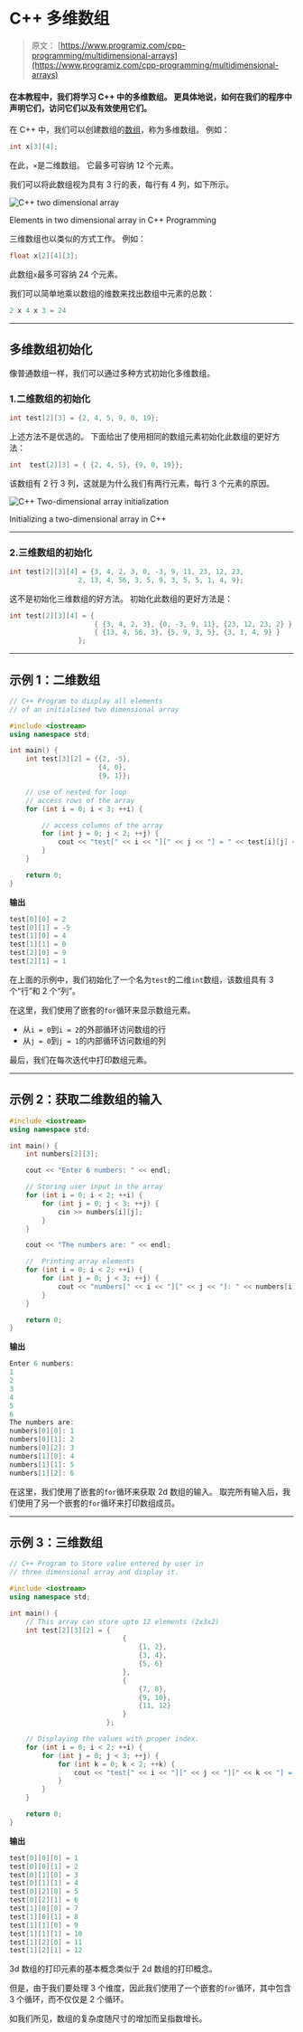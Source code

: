 # C++ 多维数组

> 原文： [https://www.programiz.com/cpp-programming/multidimensional-arrays](https://www.programiz.com/cpp-programming/multidimensional-arrays)

#### 在本教程中，我们将学习 C++ 中的多维数组。 更具体地说，如何在我们的程序中声明它们，访问它们以及有效使用它们。

在 C++ 中，我们可以创建数组的[数组](/cpp-programming/arrays)，称为多维数组。 例如：

```cpp
int x[3][4];
```

在此，`×`是二维数组。 它最多可容纳 12 个元​​素。

我们可以将此数组视为具有 3 行的表，每行有 4 列，如下所示。

![C++ two dimensional array](img/89be1ae212069e1b2e2d324f78fdb894.png "C++ two dimensional array")

Elements in two dimensional array in C++ Programming



三维数组也以类似的方式工作。 例如：

```cpp
float x[2][4][3];
```

此数组`x`最多可容纳 24 个元素。

我们可以简单地乘以数组的维数来找出数组中元素的总数：

```cpp
2 x 4 x 3 = 24
```

* * *

## 多维数组初始化

像普通数组一样，我们可以通过多种方式初始化多维数组。

### 1.二维数组的初始化

```cpp
int test[2][3] = {2, 4, 5, 9, 0, 19};
```

上述方法不是优选的。 下面给出了使用相同的数组元素初始化此数组的更好方法：

```cpp
int  test[2][3] = { {2, 4, 5}, {9, 0, 19}};
```

该数组有 2 行 3 列，这就是为什么我们有两行元素，每行 3 个元素的原因。

![C++ Two-dimensional array initialization](img/9381c896823f2fbc570aae0535b3146c.png "C++ Two-dimensional array initialization")

Initializing a two-dimensional array in C++



* * *

### 2.三维数组的初始化

```cpp
int test[2][3][4] = {3, 4, 2, 3, 0, -3, 9, 11, 23, 12, 23, 
                 2, 13, 4, 56, 3, 5, 9, 3, 5, 5, 1, 4, 9};
```

这不是初始化三维数组的好方法。 初始化此数组的更好方法是：

```cpp
int test[2][3][4] = { 
                     { {3, 4, 2, 3}, {0, -3, 9, 11}, {23, 12, 23, 2} },
                     { {13, 4, 56, 3}, {5, 9, 3, 5}, {3, 1, 4, 9} }
                 };
```

* * *

## 示例 1：二维数组

```cpp
// C++ Program to display all elements
// of an initialised two dimensional array

#include <iostream>
using namespace std;

int main() {
    int test[3][2] = {{2, -5},
                      {4, 0},
                      {9, 1}};

    // use of nested for loop
    // access rows of the array
    for (int i = 0; i < 3; ++i) {

        // access columns of the array
        for (int j = 0; j < 2; ++j) {
            cout << "test[" << i << "][" << j << "] = " << test[i][j] << endl;
        }
    }

    return 0;
}
```

**输出**

```cpp
test[0][0] = 2
test[0][1] = -5
test[1][0] = 4
test[1][1] = 0
test[2][0] = 9
test[2][1] = 1
```

在上面的示例中，我们初始化了一个名为`test`的二维`int`数组，该数组具有 3 个“行”和 2 个“列”。

在这里，我们使用了嵌套的`for`循环来显示数组元素。

*   从`i = 0`到`i = 2`的外部循环访问数组的行
*   从`j = 0`到`j = 1`的内部循环访问数组的列

最后，我们在每次迭代中打印数组元素。

* * *

## 示例 2：获取二维数组的输入

```cpp
#include <iostream>
using namespace std;

int main() {
    int numbers[2][3];

    cout << "Enter 6 numbers: " << endl;

    // Storing user input in the array
    for (int i = 0; i < 2; ++i) {
        for (int j = 0; j < 3; ++j) {
            cin >> numbers[i][j];
        }
    }

    cout << "The numbers are: " << endl;

    //  Printing array elements
    for (int i = 0; i < 2; ++i) {
        for (int j = 0; j < 3; ++j) {
            cout << "numbers[" << i << "][" << j << "]: " << numbers[i][j] << endl;
        }
    }

    return 0;
}
```

**输出**

```cpp
Enter 6 numbers: 
1
2
3
4
5
6
The numbers are:
numbers[0][0]: 1
numbers[0][1]: 2
numbers[0][2]: 3
numbers[1][0]: 4
numbers[1][1]: 5
numbers[1][2]: 6
```

在这里，我们使用了嵌套的`for`循环来获取 2d 数组的输入。 取完所有输入后，我们使用了另一个嵌套的`for`循环来打印数组成员。

* * *

## 示例 3：三维数组

```cpp
// C++ Program to Store value entered by user in
// three dimensional array and display it.

#include <iostream>
using namespace std;

int main() {
    // This array can store upto 12 elements (2x3x2)
    int test[2][3][2] = {
                            {
                                {1, 2},
                                {3, 4},
                                {5, 6}
                            }, 
                            {
                                {7, 8}, 
                                {9, 10}, 
                                {11, 12}
                            }
                        };

    // Displaying the values with proper index.
    for (int i = 0; i < 2; ++i) {
        for (int j = 0; j < 3; ++j) {
            for (int k = 0; k < 2; ++k) {
                cout << "test[" << i << "][" << j << "][" << k << "] = " << test[i][j][k] << endl;
            }
        }
    }

    return 0;
}
```

**输出**

```cpp
test[0][0][0] = 1
test[0][0][1] = 2
test[0][1][0] = 3
test[0][1][1] = 4
test[0][2][0] = 5
test[0][2][1] = 6
test[1][0][0] = 7
test[1][0][1] = 8
test[1][1][0] = 9
test[1][1][1] = 10
test[1][2][0] = 11
test[1][2][1] = 12
```

3d 数组的打印元素的基本概念类似于 2d 数组的打印概念。

但是，由于我们要处理 3 个维度，因此我们使用了一个嵌套的`for`循环，其中包含 3 个循环，而不仅仅是 2 个循环。

如我们所见，数组的复杂度随尺寸的增加而呈指数增长。